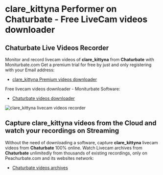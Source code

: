 # clare_kittyna Performer on Chaturbate - Free LiveCam videos downloader

## Chaturbate Live Videos Recorder

Monitor and record livecam videos of **clare_kittyna** from **Chaturbate** with Moniturbate.com
Get a premium trial for free by just and only registering with your Email address:
* [clare_kittyna Premium videos downloader](https://moniturbate.com/request-demo-licence-key.html)

Free livecam videos downloader - Moniturbate Software:
* [Chaturbate videos downloader](https://moniturbate.com/moniturbate-download-software.html)

![clare_kittyna livecam videos recorder](https://peachurnet.com/templates/moniturbate-software.png)


## Capture clare_kittyna videos from the Cloud and watch your recordings on Streaming

Without the need of downloading a software, capture **clare_kittyna** livecam videos from **Chaturbate** 100% online.
Watch Livecam archives from **Chaturbate** unlimitedly from thousands of existing recordings, only on Peachurbate.com and its websites network:
* [Chaturbate videos archives](https://peachurnet.com/)